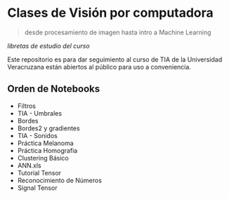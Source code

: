 # Clases de Visión por computadora 

> desde procesamiento de imagen hasta intro a Machine Learning

*libretas de estudio del curso*

Este repositorio es para dar seguimiento al curso de TIA de la Universidad Veracruzana
están abiertos al público para uso a conveniencia.

## Orden de Notebooks 

- Filtros
- TIA - Umbrales 
- Bordes
- Bordes2 y gradientes
- TIA - Sonidos
- Práctica Melanoma
- Práctica Homografia
- Clustering Básico
- ANN.xls
- Tutorial Tensor
- Reconocimiento de Números
- Signal Tensor


